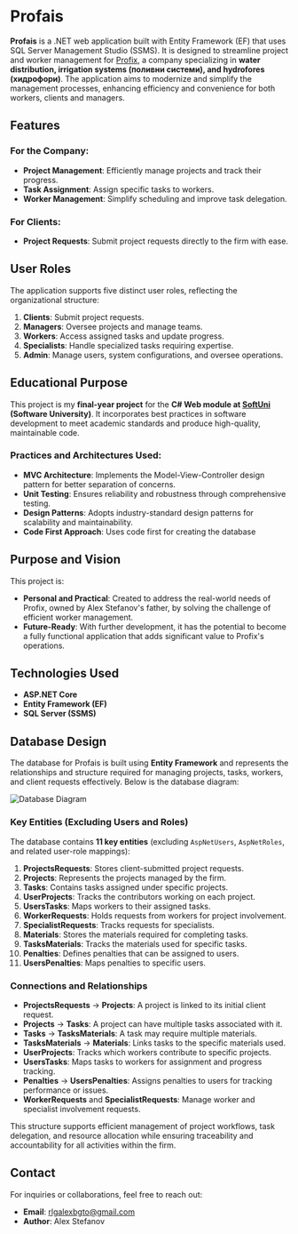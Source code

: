# Profais

**Profais** is a .NET web application built with Entity Framework (EF) that uses SQL Server Management Studio (SSMS). It is designed to streamline project and worker management for [Profix](https://profix.bg/), a company specializing in **water distribution, irrigation systems (поливни системи), and hydrofores (хидрофори)**. The application aims to modernize and simplify the management processes, enhancing efficiency and convenience for both workers, clients and managers.

## Features

### For the Company:
- **Project Management**: Efficiently manage projects and track their progress.
- **Task Assignment**: Assign specific tasks to workers.
- **Worker Management**: Simplify scheduling and improve task delegation.

### For Clients:
- **Project Requests**: Submit project requests directly to the firm with ease.

## User Roles

The application supports five distinct user roles, reflecting the organizational structure:
1. **Clients**: Submit project requests.
2. **Managers**: Oversee projects and manage teams.
3. **Workers**: Access assigned tasks and update progress.
4. **Specialists**: Handle specialized tasks requiring expertise.
5. **Admin**: Manage users, system configurations, and oversee operations.

## Educational Purpose

This project is my **final-year project** for the **C# Web module at [SoftUni](https://softuni.bg/) (Software University)**. It incorporates best practices in software development to meet academic standards and produce high-quality, maintainable code. 

### Practices and Architectures Used:
- **MVC Architecture**: Implements the Model-View-Controller design pattern for better separation of concerns.
- **Unit Testing**: Ensures reliability and robustness through comprehensive testing.
- **Design Patterns**: Adopts industry-standard design patterns for scalability and maintainability.
- **Code First Approach**: Uses code first for creating the database

## Purpose and Vision

This project is:
- **Personal and Practical**: Created to address the real-world needs of Profix, owned by Alex Stefanov's father, by solving the challenge of efficient worker management.
- **Future-Ready**: With further development, it has the potential to become a fully functional application that adds significant value to Profix's operations.

## Technologies Used

- **ASP.NET Core**
- **Entity Framework (EF)**
- **SQL Server (SSMS)**

## Database Design

The database for Profais is built using **Entity Framework** and represents the relationships and structure required for managing projects, tasks, workers, and client requests effectively. Below is the database diagram:

![Database Diagram](https://cdn.discordapp.com/attachments/776883257596968991/1316519520449462342/image.png?ex=675b57d9&is=675a0659&hm=c5479c0e0db751d808aac837b0e8df21b779ff2b5dc8015927b2cbe04fb6c0c2&)

### Key Entities (Excluding Users and Roles)

The database contains **11 key entities** (excluding `AspNetUsers`, `AspNetRoles`, and related user-role mappings):

1. **ProjectsRequests**: Stores client-submitted project requests.
2. **Projects**: Represents the projects managed by the firm.
3. **Tasks**: Contains tasks assigned under specific projects.
4. **UserProjects**: Tracks the contributors working on each project.
5. **UsersTasks**: Maps workers to their assigned tasks.
6. **WorkerRequests**: Holds requests from workers for project involvement.
7. **SpecialistRequests**: Tracks requests for specialists.
8. **Materials**: Stores the materials required for completing tasks.
9. **TasksMaterials**: Tracks the materials used for specific tasks.
10. **Penalties**: Defines penalties that can be assigned to users.
11. **UsersPenalties**: Maps penalties to specific users.

### Connections and Relationships

- **ProjectsRequests** → **Projects**: A project is linked to its initial client request.
- **Projects** → **Tasks**: A project can have multiple tasks associated with it.
- **Tasks** → **TasksMaterials**: A task may require multiple materials.
- **TasksMaterials** → **Materials**: Links tasks to the specific materials used.
- **UserProjects**: Tracks which workers contribute to specific projects.
- **UsersTasks**: Maps tasks to workers for assignment and progress tracking.
- **Penalties** → **UsersPenalties**: Assigns penalties to users for tracking performance or issues.
- **WorkerRequests** and **SpecialistRequests**: Manage worker and specialist involvement requests.

This structure supports efficient management of project workflows, task delegation, and resource allocation while ensuring traceability and accountability for all activities within the firm.

## Contact

For inquiries or collaborations, feel free to reach out:

- **Email**: rlgalexbgto@gmail.com
- **Author**: Alex Stefanov
